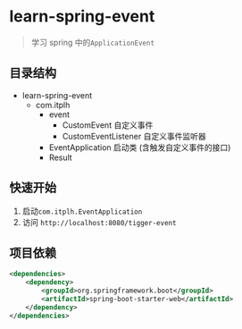 # learn-spring-event

> 学习 spring 中的`ApplicationEvent`

## 目录结构

- learn-spring-event
    - com.itplh
        - event 
            - CustomEvent 自定义事件
            - CustomEventListener 自定义事件监听器
        - EventApplication 启动类 (含触发自定义事件的接口)
        - Result

## 快速开始

1. 启动`com.itplh.EventApplication`
2. 访问 `http://localhost:8080/tigger-event`

## 项目依赖

```xml
<dependencies>
    <dependency>
        <groupId>org.springframework.boot</groupId>
        <artifactId>spring-boot-starter-web</artifactId>
    </dependency>
</dependencies>
```
